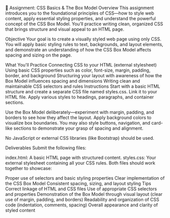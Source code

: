 
🎨 Assignment: CSS Basics & The Box Model
Overview
This assignment introduces you to the foundational principles of CSS—how to style web content, apply essential styling properties, and understand the powerful concept of the CSS Box Model. You’ll practice writing clean, organized CSS that brings structure and visual appeal to an HTML page.

Objective
Your goal is to create a visually styled web page using only CSS. You will apply basic styling rules to text, backgrounds, and layout elements, and demonstrate an understanding of how the CSS Box Model affects spacing and sizing on the page.

What You'll Practice
Connecting CSS to your HTML (external stylesheet)
Using basic CSS properties such as color, font-size, margin, padding, border, and background
Structuring your layout with awareness of how the Box Model influences spacing and dimensions
Writing clean and maintainable CSS selectors and rules
Instructions
Start with a basic HTML structure and create a separate CSS file named styles.css. Link it to your HTML file. Apply various styles to headings, paragraphs, and container sections.

Use the Box Model deliberately—experiment with margin, padding, and borders to see how they affect the layout. Apply background colors to visualize box boundaries. You may also style buttons, navigation, and card-like sections to demonstrate your grasp of spacing and alignment.

No JavaScript or external CSS libraries (like Bootstrap) should be used.

Deliverables
Submit the following files:

index.html: A basic HTML page with structured content.
styles.css: Your external stylesheet containing all your CSS rules.
Both files should work together to showcase:

Proper use of selectors and basic styling properties
Clear implementation of the CSS Box Model
Consistent spacing, sizing, and layout styling
Tips
Correct linkage of HTML and CSS files
Use of appropriate CSS selectors and properties
Demonstration of the Box Model through visual layout (clear use of margin, padding, and borders)
Readability and organization of CSS code (indentation, comments, spacing)
Overall appearance and clarity of styled content
